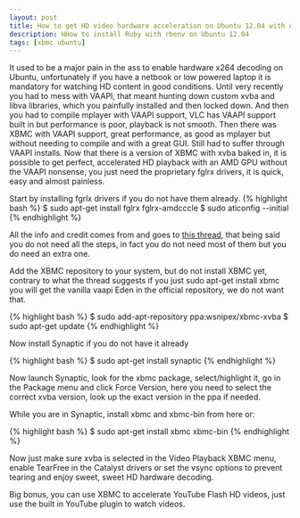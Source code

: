 ```yaml
---
layout: post
title: How to get HD video hardware acceleration on Ubuntu 12.04 with AMD GPUs
description: HHow to install Ruby with rbenv on Ubuntu 12.04
tags: [xbmc ubuntu]
---
```


It used to be a major pain in the ass to enable hardware x264 decoding on Ubuntu, unfortunately if you have
a netbook or low powered laptop it is mandatory for watching HD content in good conditions. Until very recently
you had to mess with VAAPI, that meant hunting down custom xvba and libva libraries, which you painfully installed
and then locked down. And then you had to compile mplayer with VAAPI support, VLC has VAAPI support built in but
performance is poor, playback is not smooth. Then there was XBMC with VAAPI support, great performance, as good as
mplayer but without needing to compile and with a great GUI. Still had to suffer through VAAPI installs.
Now that there is a version of XBMC with xvba baked in, it is possible to get perfect, accelerated HD playback with an AMD GPU without the VAAPI nonsense, you just need
the proprietary fglrx drivers, it is quick, easy and almost painless. 

Start by installing fgrlx drivers if you do not have them already.
{% highlight bash %}
$ sudo apt-get install fglrx fglrx-amdcccle
$ sudo aticonfig --initial
{% endhighlight %}

All the info and credit comes from and goes to [this thread](http://forum.xbmc.org/showthread.php?tid=116996), that being
said you do not need all the steps, in fact you do not need most of them but you do need an extra one.

Add the XBMC repository to your system, but do not install XBMC yet, contrary to what the thread suggests if you just sudo apt-get
install xbmc you will get the vanilla vaapi Eden in the official repository, we do not want that.

{% highlight bash %}
$ sudo add-apt-repository ppa:wsnipex/xbmc-xvba
$ sudo apt-get update
{% endhighlight %}

Now install Synaptic if you do not have it already

{% highlight bash %}
$ sudo apt-get install synaptic
{% endhighlight %}

Now launch Synaptic, look for the xbmc package, select/highlight it, go in the Package menu and click Force Version, here you need to select
the correct xvba version, look up the exact version in the ppa if needed.

While you are in Synaptic, install xbmc and xbmc-bin from here or:

{% highlight bash %}
$ sudo apt-get install xbmc xbmc-bin
{% endhighlight %}

Now just make sure xvba is selected in the Video Playback XBMC menu, enable TearFree in the Catalyst drivers or set the vsync options
to prevent tearing and enjoy sweet, sweet HD hardware decoding.

Big bonus, you can use XBMC to accelerate YouTube Flash HD videos, just use the built in YouTube plugin to watch videos.

